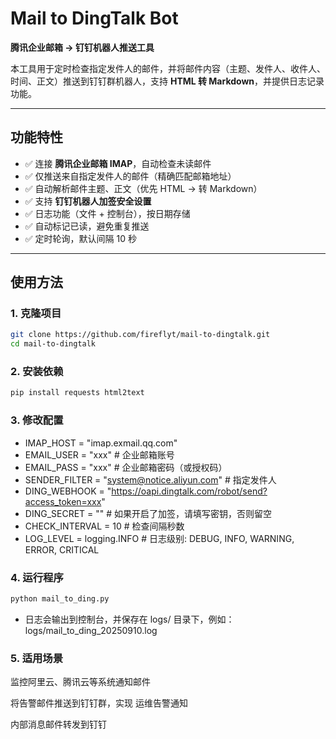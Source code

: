 # Mail to DingTalk Bot

**腾讯企业邮箱 → 钉钉机器人推送工具**

本工具用于定时检查指定发件人的邮件，并将邮件内容（主题、发件人、收件人、时间、正文）推送到钉钉群机器人，支持 **HTML 转 Markdown**，并提供日志记录功能。

---

## 功能特性

- ✅ 连接 **腾讯企业邮箱 IMAP**，自动检查未读邮件  
- ✅ 仅推送来自指定发件人的邮件（精确匹配邮箱地址）  
- ✅ 自动解析邮件主题、正文（优先 HTML → 转 Markdown）  
- ✅ 支持 **钉钉机器人加签安全设置**  
- ✅ 日志功能（文件 + 控制台），按日期存储  
- ✅ 自动标记已读，避免重复推送  
- ✅ 定时轮询，默认间隔 10 秒  

---
## 使用方法

### 1. 克隆项目
```bash
git clone https://github.com/fireflyt/mail-to-dingtalk.git
cd mail-to-dingtalk
```
### 2. 安装依赖
```bash
pip install requests html2text
```
### 3. 修改配置

* IMAP_HOST = "imap.exmail.qq.com"
* EMAIL_USER = "xxx"        # 企业邮箱账号
* EMAIL_PASS = "xxx"        # 企业邮箱密码（或授权码）
* SENDER_FILTER = "system@notice.aliyun.com"  # 指定发件人
* DING_WEBHOOK = "https://oapi.dingtalk.com/robot/send?access_token=xxx"
* DING_SECRET = ""  # 如果开启了加签，请填写密钥，否则留空
* CHECK_INTERVAL = 10       # 检查间隔秒数
* LOG_LEVEL = logging.INFO  # 日志级别: DEBUG, INFO, WARNING, ERROR, CRITICAL

### 4. 运行程序
```bash
python mail_to_ding.py
```
* 日志会输出到控制台，并保存在 logs/ 目录下，例如：logs/mail_to_ding_20250910.log
  
### 5. 适用场景

监控阿里云、腾讯云等系统通知邮件

将告警邮件推送到钉钉群，实现 运维告警通知

内部消息邮件转发到钉钉
